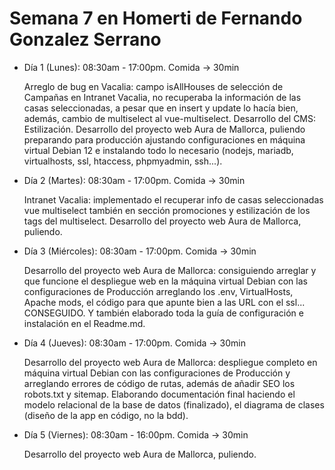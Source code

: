 # Semana 7 en Homerti de Fernando Gonzalez Serrano

- Día 1 (Lunes):
08:30am - 17:00pm.
Comida -> 30min

    Arreglo de bug en Vacalia: campo isAllHouses de selección de Campañas en Intranet Vacalia, no recuperaba la información de las casas seleccionadas, a pesar que en insert y update lo hacía bien, además, cambio de multiselect al vue-multiselect.
    Desarrollo del CMS: Estilización.
    Desarrollo del proyecto web Aura de Mallorca, puliendo preparando para producción ajustando configuraciones en máquina virtual Debian 12 e instalando todo lo necesario (nodejs, mariadb, virtualhosts, ssl, htaccess, phpmyadmin, ssh...).

- Día 2 (Martes):
08:30am - 17:00pm.
Comida -> 30min

    Intranet Vacalia: implementado el recuperar info de casas seleccionadas vue multiselect también en sección promociones y estilización de los tags del multiselect.
    Desarrollo del proyecto web Aura de Mallorca, puliendo.

- Día 3 (Miércoles):
08:30am - 17:00pm.
Comida -> 30min

    Desarrollo del proyecto web Aura de Mallorca: consiguiendo arreglar y que funcione el despliegue web en la máquina virtual Debian con las configuraciones de Producción arreglando los .env, VirtualHosts, Apache mods, el código para que apunte bien a las URL con el ssl... CONSEGUIDO.
    Y también elaborado toda la guía de configuración e instalación en el Readme.md.

- Día 4 (Jueves):
08:30am - 17:00pm.
Comida -> 30min

    Desarrollo del proyecto web Aura de Mallorca: despliegue completo en máquina virtual Debian con las configuraciones de Producción y arreglando errores de código de rutas, además de añadir SEO los robots.txt y sitemap. Elaborando documentación final haciendo el modelo relacional de la base de datos (finalizado), el diagrama de clases (diseño de la app en código, no la bdd).

- Día 5 (Viernes):
08:30am - 16:00pm.
Comida -> 30min

    Desarrollo del proyecto web Aura de Mallorca, puliendo.
